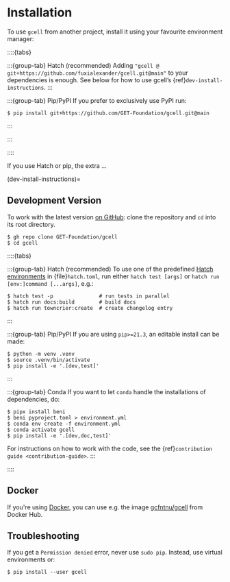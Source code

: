 # Installation

To use `gcell` from another project, install it using your favourite environment manager:

::::{tabs}

:::{group-tab} Hatch (recommended)
Adding `"gcell @ git+https://github.com/fuxialexander/gcell.git@main"` to your dependencies is enough.
See below for how to use gcell’s {ref}`dev-install-instructions`.
:::

:::{group-tab} Pip/PyPI
If you prefer to exclusively use PyPI run:

```console
$ pip install git+https://github.com/GET-Foundation/gcell.git@main
```
:::



:::

::::

If you use Hatch or pip, the extra ...

(dev-install-instructions)=

## Development Version

To work with the latest version [on GitHub][]: clone the repository and `cd` into its root directory.

```console
$ gh repo clone GET-Foundation/gcell
$ cd gcell
```

::::{tabs}

:::{group-tab} Hatch (recommended)
To use one of the predefined [Hatch environments][] in {file}`hatch.toml`,
run either `hatch test [args]` or `hatch run [env:]command [...args]`, e.g.:

```console
$ hatch test -p               # run tests in parallel
$ hatch run docs:build        # build docs
$ hatch run towncrier:create  # create changelog entry
```

[hatch environments]: https://hatch.pypa.io/latest/tutorials/environment/basic-usage/
:::

:::{group-tab} Pip/PyPI
If you are using `pip>=21.3`, an editable install can be made:

```console
$ python -m venv .venv
$ source .venv/bin/activate
$ pip install -e '.[dev,test]'
```
:::

:::{group-tab} Conda
If you want to let `conda` handle the installations of dependencies, do:

```console
$ pipx install beni
$ beni pyproject.toml > environment.yml
$ conda env create -f environment.yml
$ conda activate gcell
$ pip install -e '.[dev,doc,test]'
```

For instructions on how to work with the code, see the {ref}`contribution guide <contribution-guide>`.
:::

::::

[on github]: https://github.com/GET-Foundation/gcell

## Docker

If you're using [Docker][], you can use e.g. the image [gcfntnu/gcell][] from Docker Hub.

[docker]: https://en.wikipedia.org/wiki/Docker_(software)
[gcfntnu/gcell]: https://hub.docker.com/r/gcfntnu/gcell

## Troubleshooting

If you get a `Permission denied` error, never use `sudo pip`. Instead, use virtual environments or:

```console
$ pip install --user gcell
```
